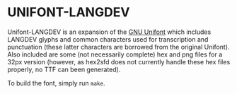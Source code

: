 #  UNIFONT-LANGDEV  #

Unifont-LANGDEV is an expansion of the [GNU Unifont](http://unifoundry.com/unifont.html) which includes LANGDEV glyphs and common characters used for transcription and punctuation (these latter characters are borrowed from the original Unifont).
Also included are some (not necessarily complete) hex and png files for a 32px version (however, as hex2sfd does not currently handle these hex files properly, no TTF can been generated).

To build the font, simply run `make`.
